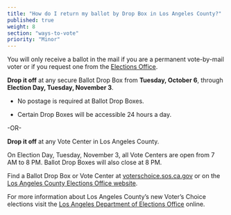 ```yaml
---
title: "How do I return my ballot by Drop Box in Los Angeles County?"
published: true
weight: 8
section: "ways-to-vote"
priority: "Minor"
---
```

You will only receive a ballot in the mail if you are a permanent vote-by-mail voter or if you request one from the [Elections Office](https://www.lavote.net/contact-us/contact-us).

**Drop it off** at any secure Ballot Drop Box from **Tuesday, October 6**, through **Election Day, Tuesday, November 3**.  

- No postage is required at Ballot Drop Boxes.  

- Certain Drop Boxes will be accessible 24 hours a day.        

-OR-

**Drop it off** at any Vote Center in Los Angeles County.   

On Election Day, Tuesday, November 3, all Vote Centers are open from 7 AM to 8 PM. Ballot Drop Boxes will also close at 8 PM. 

Find a Ballot Drop Box or Vote Center at [voterschoice.sos.ca.gov](http://www.sos.ca.gov/elections/voters-choice-act/) or on the [Los Angeles County Elections Office website](https://locator.lavote.net/locations/vbm?id=4085). 

For more information about Los Angeles County’s new Voter’s Choice elections visit the [Los Angeles Department of Elections Office](https://www.lavote.net/home/voting-elections/current-elections) online.  
